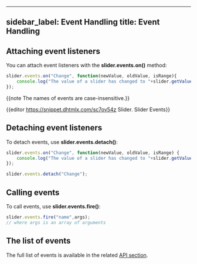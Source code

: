 
---
sidebar_label: Event Handling 
title: Event Handling 
---          

## Attaching event listeners

You can attach event listeners with the **slider.events.on()** method:

~~~js
slider.events.on("Change", function(newValue, oldValue, isRange){
    console.log("The value of a slider has changed to "+slider.getValue());
});
~~~



{{note The names of events are case-insensitive.}}

{{editor	https://snippet.dhtmlx.com/sc7ov54z	Slider. Slider Events}}

## Detaching event listeners

To detach events, use **slider.events.detach()**:

~~~js
slider.events.on("Change", function(newValue, oldValue, isRange) {
    console.log("The value of a slider has changed to "+slider.getValue());
});

slider.events.detach("Change");
~~~

## Calling events

To call events, use **slider.events.fire()**:

~~~js
slider.events.fire("name",args);
// where args is an array of arguments
~~~

## The list of events

The full list of events is available in the related [API section](slider/api/refs/slider_events.md).


